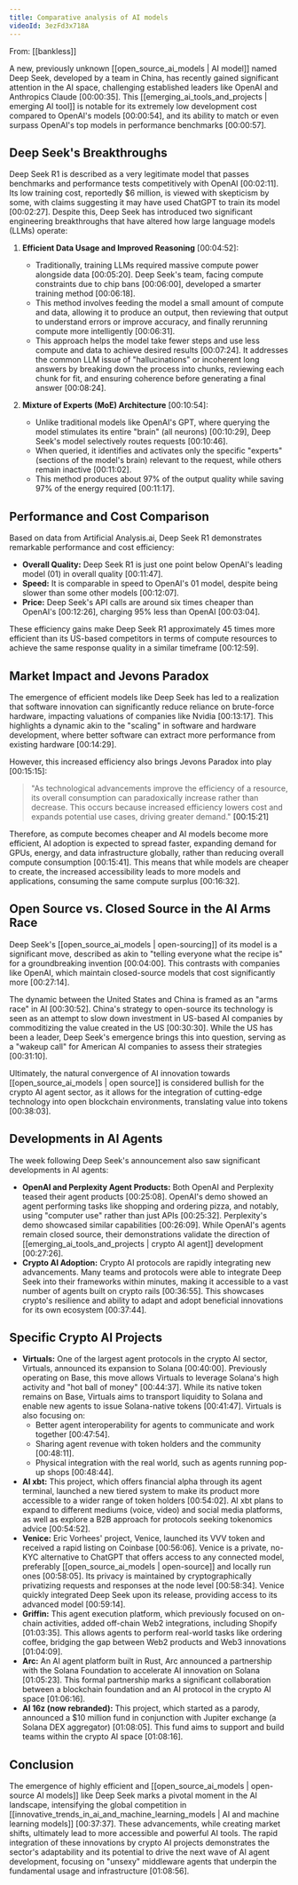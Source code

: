 ```yaml
---
title: Comparative analysis of AI models
videoId: 3ezFd3x718A
---
```


From: [[bankless]] <br/> 

A new, previously unknown [[open_source_ai_models | AI model]] named Deep Seek, developed by a team in China, has recently gained significant attention in the AI space, challenging established leaders like OpenAI and Anthropics Claude <a class="yt-timestamp" data-t="00:00:35">[00:00:35]</a>. This [[emerging_ai_tools_and_projects | emerging AI tool]] is notable for its extremely low development cost compared to OpenAI's models <a class="yt-timestamp" data-t="00:00:54">[00:00:54]</a>, and its ability to match or even surpass OpenAI's top models in performance benchmarks <a class="yt-timestamp" data-t="00:00:57">[00:00:57]</a>.

## Deep Seek's Breakthroughs

Deep Seek R1 is described as a very legitimate model that passes benchmarks and performance tests competitively with OpenAI <a class="yt-timestamp" data-t="00:02:11">[00:02:11]</a>. Its low training cost, reportedly $6 million, is viewed with skepticism by some, with claims suggesting it may have used ChatGPT to train its model <a class="yt-timestamp" data-t="00:02:27">[00:02:27]</a>. Despite this, Deep Seek has introduced two significant engineering breakthroughs that have altered how large language models (LLMs) operate:

1.  **Efficient Data Usage and Improved Reasoning** <a class="yt-timestamp" data-t="00:04:52">[00:04:52]</a>:
    *   Traditionally, training LLMs required massive compute power alongside data <a class="yt-timestamp" data-t="00:05:20">[00:05:20]</a>. Deep Seek's team, facing compute constraints due to chip bans <a class="yt-timestamp" data-t="00:06:00">[00:06:00]</a>, developed a smarter training method <a class="yt-timestamp" data-t="00:06:18">[00:06:18]</a>.
    *   This method involves feeding the model a small amount of compute and data, allowing it to produce an output, then reviewing that output to understand errors or improve accuracy, and finally rerunning compute more intelligently <a class="yt-timestamp" data-t="00:06:31">[00:06:31]</a>.
    *   This approach helps the model take fewer steps and use less compute and data to achieve desired results <a class="yt-timestamp" data-t="00:07:24">[00:07:24]</a>. It addresses the common LLM issue of "hallucinations" or incoherent long answers by breaking down the process into chunks, reviewing each chunk for fit, and ensuring coherence before generating a final answer <a class="yt-timestamp" data-t="00:08:24">[00:08:24]</a>.

2.  **Mixture of Experts (MoE) Architecture** <a class="yt-timestamp" data-t="00:10:54">[00:10:54]</a>:
    *   Unlike traditional models like OpenAI's GPT, where querying the model stimulates its entire "brain" (all neurons) <a class="yt-timestamp" data-t="00:10:29">[00:10:29]</a>, Deep Seek's model selectively routes requests <a class="yt-timestamp" data-t="00:10:46">[00:10:46]</a>.
    *   When queried, it identifies and activates only the specific "experts" (sections of the model's brain) relevant to the request, while others remain inactive <a class="yt-timestamp" data-t="00:11:02">[00:11:02]</a>.
    *   This method produces about 97% of the output quality while saving 97% of the energy required <a class="yt-timestamp" data-t="00:11:17">[00:11:17]</a>.

## Performance and Cost Comparison

Based on data from Artificial Analysis.ai, Deep Seek R1 demonstrates remarkable performance and cost efficiency:
*   **Overall Quality:** Deep Seek R1 is just one point below OpenAI's leading model (01) in overall quality <a class="yt-timestamp" data-t="00:11:47">[00:11:47]</a>.
*   **Speed:** It is comparable in speed to OpenAI's 01 model, despite being slower than some other models <a class="yt-timestamp" data-t="00:12:07">[00:12:07]</a>.
*   **Price:** Deep Seek's API calls are around six times cheaper than OpenAI's <a class="yt-timestamp" data-t="00:12:26">[00:12:26]</a>, charging 95% less than OpenAI <a class="yt-timestamp" data-t="00:03:04">[00:03:04]</a>.

These efficiency gains make Deep Seek R1 approximately 45 times more efficient than its US-based competitors in terms of compute resources to achieve the same response quality in a similar timeframe <a class="yt-timestamp" data-t="00:12:59">[00:12:59]</a>.

## Market Impact and Jevons Paradox

The emergence of efficient models like Deep Seek has led to a realization that software innovation can significantly reduce reliance on brute-force hardware, impacting valuations of companies like Nvidia <a class="yt-timestamp" data-t="00:13:17">[00:13:17]</a>. This highlights a dynamic akin to the "scaling" in software and hardware development, where better software can extract more performance from existing hardware <a class="yt-timestamp" data-t="00:14:29">[00:14:29]</a>.

However, this increased efficiency also brings Jevons Paradox into play <a class="yt-timestamp" data-t="00:15:15">[00:15:15]</a>:
> "As technological advancements improve the efficiency of a resource, its overall consumption can paradoxically increase rather than decrease. This occurs because increased efficiency lowers cost and expands potential use cases, driving greater demand." <a class="yt-timestamp" data-t="00:15:21">[00:15:21]</a>

Therefore, as compute becomes cheaper and AI models become more efficient, AI adoption is expected to spread faster, expanding demand for GPUs, energy, and data infrastructure globally, rather than reducing overall compute consumption <a class="yt-timestamp" data-t="00:15:41">[00:15:41]</a>. This means that while models are cheaper to create, the increased accessibility leads to more models and applications, consuming the same compute surplus <a class="yt-timestamp" data-t="00:16:32">[00:16:32]</a>.

## Open Source vs. Closed Source in the AI Arms Race

Deep Seek's [[open_source_ai_models | open-sourcing]] of its model is a significant move, described as akin to "telling everyone what the recipe is" for a groundbreaking invention <a class="yt-timestamp" data-t="00:04:00">[00:04:00]</a>. This contrasts with companies like OpenAI, which maintain closed-source models that cost significantly more <a class="yt-timestamp" data-t="00:27:14">[00:27:14]</a>.

The dynamic between the United States and China is framed as an "arms race" in AI <a class="yt-timestamp" data-t="00:30:52">[00:30:52]</a>. China's strategy to open-source its technology is seen as an attempt to slow down investment in US-based AI companies by commoditizing the value created in the US <a class="yt-timestamp" data-t="00:30:30">[00:30:30]</a>. While the US has been a leader, Deep Seek's emergence brings this into question, serving as a "wakeup call" for American AI companies to assess their strategies <a class="yt-timestamp" data-t="00:31:10">[00:31:10]</a>.

Ultimately, the natural convergence of AI innovation towards [[open_source_ai_models | open source]] is considered bullish for the crypto AI agent sector, as it allows for the integration of cutting-edge technology into open blockchain environments, translating value into tokens <a class="yt-timestamp" data-t="00:38:03">[00:38:03]</a>.

## Developments in AI Agents

The week following Deep Seek's announcement also saw significant developments in AI agents:
*   **OpenAI and Perplexity Agent Products:** Both OpenAI and Perplexity teased their agent products <a class="yt-timestamp" data-t="00:25:08">[00:25:08]</a>. OpenAI's demo showed an agent performing tasks like shopping and ordering pizza, and notably, using "computer use" rather than just APIs <a class="yt-timestamp" data-t="00:25:32">[00:25:32]</a>. Perplexity's demo showcased similar capabilities <a class="yt-timestamp" data-t="00:26:09">[00:26:09]</a>. While OpenAI's agents remain closed source, their demonstrations validate the direction of [[emerging_ai_tools_and_projects | crypto AI agent]] development <a class="yt-timestamp" data-t="00:27:26">[00:27:26]</a>.
*   **Crypto AI Adoption:** Crypto AI protocols are rapidly integrating new advancements. Many teams and protocols were able to integrate Deep Seek into their frameworks within minutes, making it accessible to a vast number of agents built on crypto rails <a class="yt-timestamp" data-t="00:36:55">[00:36:55]</a>. This showcases crypto's resilience and ability to adapt and adopt beneficial innovations for its own ecosystem <a class="yt-timestamp" data-t="00:37:44">[00:37:44]</a>.

## Specific Crypto AI Projects

*   **Virtuals:** One of the largest agent protocols in the crypto AI sector, Virtuals, announced its expansion to Solana <a class="yt-timestamp" data-t="00:40:00">[00:40:00]</a>. Previously operating on Base, this move allows Virtuals to leverage Solana's high activity and "hot ball of money" <a class="yt-timestamp" data-t="00:44:37">[00:44:37]</a>. While its native token remains on Base, Virtuals aims to transport liquidity to Solana and enable new agents to issue Solana-native tokens <a class="yt-timestamp" data-t="00:41:47">[00:41:47]</a>. Virtuals is also focusing on:
    *   Better agent interoperability for agents to communicate and work together <a class="yt-timestamp" data-t="00:47:54">[00:47:54]</a>.
    *   Sharing agent revenue with token holders and the community <a class="yt-timestamp" data-t="00:48:11">[00:48:11]</a>.
    *   Physical integration with the real world, such as agents running pop-up shops <a class="yt-timestamp" data-t="00:48:44">[00:48:44]</a>.
*   **AI xbt:** This project, which offers financial alpha through its agent terminal, launched a new tiered system to make its product more accessible to a wider range of token holders <a class="yt-timestamp" data-t="00:54:02">[00:54:02]</a>. AI xbt plans to expand to different mediums (voice, video) and social media platforms, as well as explore a B2B approach for protocols seeking tokenomics advice <a class="yt-timestamp" data-t="00:54:52">[00:54:52]</a>.
*   **Venice:** Eric Vorhees' project, Venice, launched its VVV token and received a rapid listing on Coinbase <a class="yt-timestamp" data-t="00:56:06">[00:56:06]</a>. Venice is a private, no-KYC alternative to ChatGPT that offers access to any connected model, preferably [[open_source_ai_models | open-source]] and locally run ones <a class="yt-timestamp" data-t="00:58:05">[00:58:05]</a>. Its privacy is maintained by cryptographically privatizing requests and responses at the node level <a class="yt-timestamp" data-t="00:58:34">[00:58:34]</a>. Venice quickly integrated Deep Seek upon its release, providing access to its advanced model <a class="yt-timestamp" data-t="00:59:14">[00:59:14]</a>.
*   **Griffin:** This agent execution platform, which previously focused on on-chain activities, added off-chain Web2 integrations, including Shopify <a class="yt-timestamp" data-t="01:03:35">[01:03:35]</a>. This allows agents to perform real-world tasks like ordering coffee, bridging the gap between Web2 products and Web3 innovations <a class="yt-timestamp" data-t="01:04:09">[01:04:09]</a>.
*   **Arc:** An AI agent platform built in Rust, Arc announced a partnership with the Solana Foundation to accelerate AI innovation on Solana <a class="yt-timestamp" data-t="01:05:23">[01:05:23]</a>. This formal partnership marks a significant collaboration between a blockchain foundation and an AI protocol in the crypto AI space <a class="yt-timestamp" data-t="01:06:16">[01:06:16]</a>.
*   **AI 16z (now rebranded):** This project, which started as a parody, announced a $10 million fund in conjunction with Jupiter exchange (a Solana DEX aggregator) <a class="yt-timestamp" data-t="01:08:05">[01:08:05]</a>. This fund aims to support and build teams within the crypto AI space <a class="yt-timestamp" data-t="01:08:16">[01:08:16]</a>.

## Conclusion

The emergence of highly efficient and [[open_source_ai_models | open-source AI models]] like Deep Seek marks a pivotal moment in the AI landscape, intensifying the global competition in [[innovative_trends_in_ai_and_machine_learning_models | AI and machine learning models]] <a class="yt-timestamp" data-t="00:37:37">[00:37:37]</a>. These advancements, while creating market shifts, ultimately lead to more accessible and powerful AI tools. The rapid integration of these innovations by crypto AI projects demonstrates the sector's adaptability and its potential to drive the next wave of AI agent development, focusing on "unsexy" middleware agents that underpin the fundamental usage and infrastructure <a class="yt-timestamp" data-t="01:08:56">[01:08:56]</a>.
